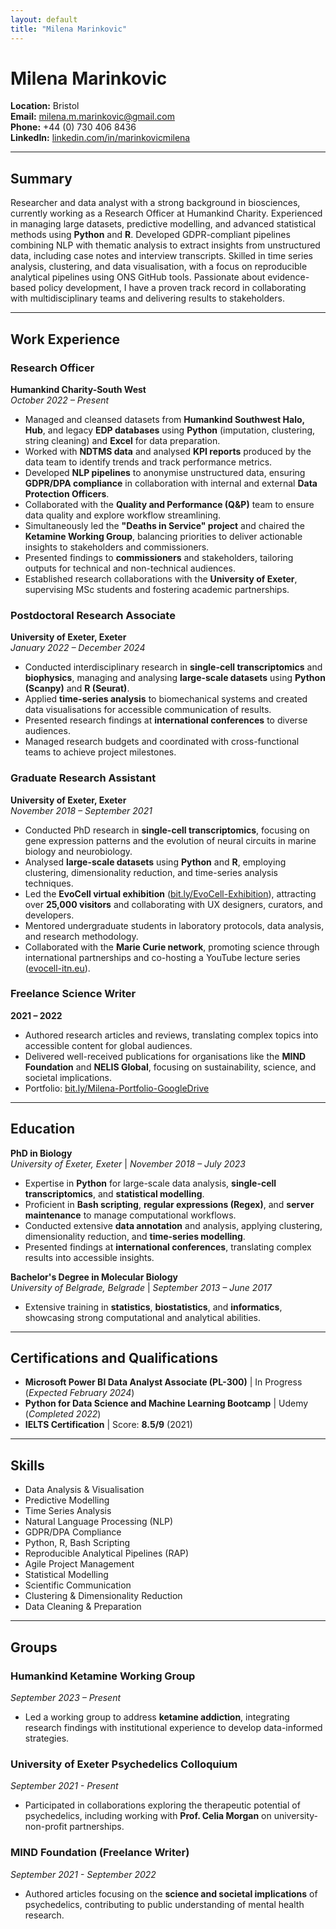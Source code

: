 ```yaml
---
layout: default
title: "Milena Marinkovic"
---
```


# Milena Marinkovic

**Location:** Bristol  
**Email:** milena.m.marinkovic@gmail.com  
**Phone:** +44 (0) 730 406 8436  
**LinkedIn:** [linkedin.com/in/marinkovicmilena](https://www.linkedin.com/in/marinkovicmilena)

---

## Summary

Researcher and data analyst with a strong background in biosciences, currently working as a Research Officer at Humankind Charity. Experienced in managing large datasets, predictive modelling, and advanced statistical methods using **Python** and **R**. Developed GDPR-compliant pipelines combining NLP with thematic analysis to extract insights from unstructured data, including case notes and interview transcripts. Skilled in time series analysis, clustering, and data visualisation, with a focus on reproducible analytical pipelines using ONS GitHub tools. Passionate about evidence-based policy development, I have a proven track record in collaborating with multidisciplinary teams and delivering results to stakeholders.  

---

## Work Experience

### Research Officer  
**Humankind Charity-South West**  
*October 2022 – Present*  

- Managed and cleansed datasets from **Humankind Southwest Halo, Hub**, and legacy **EDP databases** using **Python** (imputation, clustering, string cleaning) and **Excel** for data preparation.  
- Worked with **NDTMS data** and analysed **KPI reports** produced by the data team to identify trends and track performance metrics.  
- Developed **NLP pipelines** to anonymise unstructured data, ensuring **GDPR/DPA compliance** in collaboration with internal and external **Data Protection Officers**.  
- Collaborated with the **Quality and Performance (Q&P)** team to ensure data quality and explore workflow streamlining.  
- Simultaneously led the **"Deaths in Service" project** and chaired the **Ketamine Working Group**, balancing priorities to deliver actionable insights to stakeholders and commissioners.  
- Presented findings to **commissioners** and stakeholders, tailoring outputs for technical and non-technical audiences.  
- Established research collaborations with the **University of Exeter**, supervising MSc students and fostering academic partnerships.  

### Postdoctoral Research Associate  
**University of Exeter, Exeter**  
*January 2022 – December 2024*  

- Conducted interdisciplinary research in **single-cell transcriptomics** and **biophysics**, managing and analysing **large-scale datasets** using **Python (Scanpy)** and **R (Seurat)**.  
- Applied **time-series analysis** to biomechanical systems and created data visualisations for accessible communication of results.  
- Presented research findings at **international conferences** to diverse audiences.  
- Managed research budgets and coordinated with cross-functional teams to achieve project milestones.  

### Graduate Research Assistant  
**University of Exeter, Exeter**  
*November 2018 – September 2021*  

- Conducted PhD research in **single-cell transcriptomics**, focusing on gene expression patterns and the evolution of neural circuits in marine biology and neurobiology.  
- Analysed **large-scale datasets** using **Python** and **R**, employing clustering, dimensionality reduction, and time-series analysis techniques.  
- Led the **EvoCell virtual exhibition** ([bit.ly/EvoCell-Exhibition](https://bit.ly/EvoCell-Exhibition)), attracting over **25,000 visitors** and collaborating with UX designers, curators, and developers.  
- Mentored undergraduate students in laboratory protocols, data analysis, and research methodology.  
- Collaborated with the **Marie Curie network**, promoting science through international partnerships and co-hosting a YouTube lecture series ([evocell-itn.eu](https://evocell-itn.eu/author/milena/)).  

### Freelance Science Writer  
**2021 – 2022**  

- Authored research articles and reviews, translating complex topics into accessible content for global audiences.  
- Delivered well-received publications for organisations like the **MIND Foundation** and **NELIS Global**, focusing on sustainability, science, and societal implications.  
- Portfolio: [bit.ly/Milena-Portfolio-GoogleDrive](https://bit.ly/Milena-Portfolio-GoogleDrive)  

---

## Education  

**PhD in Biology**  
*University of Exeter, Exeter* | *November 2018 – July 2023*  
- Expertise in **Python** for large-scale data analysis, **single-cell transcriptomics**, and **statistical modelling**.  
- Proficient in **Bash scripting**, **regular expressions (Regex)**, and **server maintenance** to manage computational workflows.  
- Conducted extensive **data annotation** and analysis, applying clustering, dimensionality reduction, and **time-series modelling**.  
- Presented findings at **international conferences**, translating complex results into accessible insights.  

**Bachelor's Degree in Molecular Biology**  
*University of Belgrade, Belgrade* | *September 2013 – June 2017*  
- Extensive training in **statistics**, **biostatistics**, and **informatics**, showcasing strong computational and analytical abilities.  

---

## Certifications and Qualifications  

- **Microsoft Power BI Data Analyst Associate (PL-300)** | In Progress (*Expected February 2024*)  
- **Python for Data Science and Machine Learning Bootcamp** | Udemy (*Completed 2022*)  
- **IELTS Certification** | Score: **8.5/9** (2021)  

---

## Skills  

- Data Analysis & Visualisation  
- Predictive Modelling  
- Time Series Analysis  
- Natural Language Processing (NLP)  
- GDPR/DPA Compliance  
- Python, R, Bash Scripting  
- Reproducible Analytical Pipelines (RAP)  
- Agile Project Management  
- Statistical Modelling  
- Scientific Communication  
- Clustering & Dimensionality Reduction  
- Data Cleaning & Preparation  

---

## Groups  

### Humankind Ketamine Working Group  
*September 2023 – Present*  
- Led a working group to address **ketamine addiction**, integrating research findings with institutional experience to develop data-informed strategies.  

### University of Exeter Psychedelics Colloquium  
*September 2021 - Present* 
- Participated in collaborations exploring the therapeutic potential of psychedelics, including working with **Prof. Celia Morgan** on university-non-profit partnerships.  

### MIND Foundation (Freelance Writer)
*September 2021 - September 2022* 
- Authored articles focusing on the **science and societal implications** of psychedelics, contributing to public understanding of mental health research.  
